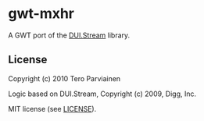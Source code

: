 # gwt-mxhr

A GWT port of the [DUI.Stream](http://github.com/digg/stream) library.

## License

Copyright (c) 2010 Tero Parviainen

Logic based on DUI.Stream, Copyright (c) 2009, Digg, Inc.

MIT license (see [LICENSE](http://github.com/teropa/globetrotter/blob/master/LICENSE)).
